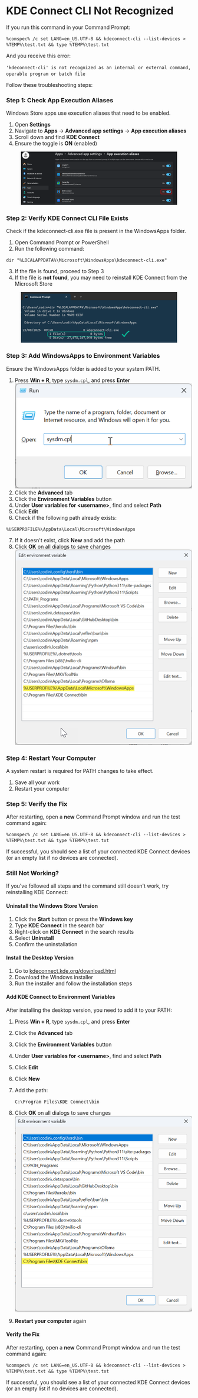 # KDE Connect CLI Not Recognized

If you run this command in your Command Prompt:

```batch
%comspec% /c set LANG=en_US.UTF-8 && kdeconnect-cli --list-devices > %TEMP%\test.txt && type %TEMP%\test.txt
```

And you receive this error:

`'kdeconnect-cli' is not recognized as an internal or external command, operable program or batch file`

Follow these troubleshooting steps:

### Step 1: Check App Execution Aliases

Windows Store apps use execution aliases that need to be enabled.

1. Open **Settings**
2. Navigate to **Apps** → **Advanced app settings** → **App execution aliases**
3. Scroll down and find **KDE Connect**
4. Ensure the toggle is **ON** (enabled)

<figure><img src="../.gitbook/assets/image (1).png" alt=""><figcaption></figcaption></figure>

### Step 2: Verify KDE Connect CLI File Exists

Check if the kdeconnect-cli.exe file is present in the WindowsApps folder.

1. Open Command Prompt or PowerShell
2. Run the following command:

```batch
dir "%LOCALAPPDATA%\Microsoft\WindowsApps\kdeconnect-cli.exe"
```

3. If the file is found, proceed to Step 3
4. If the file is **not found**, you may need to reinstall KDE Connect from the Microsoft Store

<figure><img src="../.gitbook/assets/image (1) (1).png" alt=""><figcaption></figcaption></figure>

### Step 3: Add WindowsApps to Environment Variables

Ensure the WindowsApps folder is added to your system PATH.

1. Press **Win + R**, type `sysdm.cpl`, and press **Enter**\
   ![](<../.gitbook/assets/image (17).png>)
2. Click the **Advanced** tab
3. Click the **Environment Variables** button
4. Under **User variables for \<username>**, find and select **Path**
5. Click **Edit**
6. Check if the following path already exists:

```
%USERPROFILE%\AppData\Local\Microsoft\WindowsApps
```

7. If it doesn't exist, click **New** and add the path
8. Click **OK** on all dialogs to save changes\
   ![](<../.gitbook/assets/image (18).png>)

### Step 4: Restart Your Computer

A system restart is required for PATH changes to take effect.

1. Save all your work
2. Restart your computer

### Step 5: Verify the Fix

After restarting, open a **new** Command Prompt window and run the test command again:

```
%comspec% /c set LANG=en_US.UTF-8 && kdeconnect-cli --list-devices > %TEMP%\test.txt && type %TEMP%\test.txt
```

If successful, you should see a list of your connected KDE Connect devices (or an empty list if no devices are connected).

### Still Not Working?

If you've followed all steps and the command still doesn't work, try reinstalling KDE Connect:

#### Uninstall the Windows Store Version

1. Click the **Start** button or press the **Windows key**
2. Type **KDE Connect** in the search bar
3. Right-click on **KDE Connect** in the search results
4. Select **Uninstall**
5. Confirm the uninstallation

#### Install the Desktop Version

1. Go to [kdeconnect.kde.org/download.html](https://kdeconnect.kde.org/download.html)
2. Download the Windows installer
3. Run the installer and follow the installation steps

#### Add KDE Connect to Environment Variables

After installing the desktop version, you need to add it to your PATH:

1. Press **Win + R**, type `sysdm.cpl`, and press **Enter**
2. Click the **Advanced** tab
3. Click the **Environment Variables** button
4. Under **User variables for \<username>**, find and select **Path**
5. Click **Edit**
6. Click **New**
7.  Add the path:&#x20;

    ```
    C:\Program Files\KDE Connect\bin
    ```
8. Click **OK** on all dialogs to save changes\
   ![](../.gitbook/assets/image.png)
9. **Restart your computer** again

#### Verify the Fix

After restarting, open a **new** Command Prompt window and run the test command again:

```
%comspec% /c set LANG=en_US.UTF-8 && kdeconnect-cli --list-devices > %TEMP%\test.txt && type %TEMP%\test.txt
```

If successful, you should see a list of your connected KDE Connect devices (or an empty list if no devices are connected).

